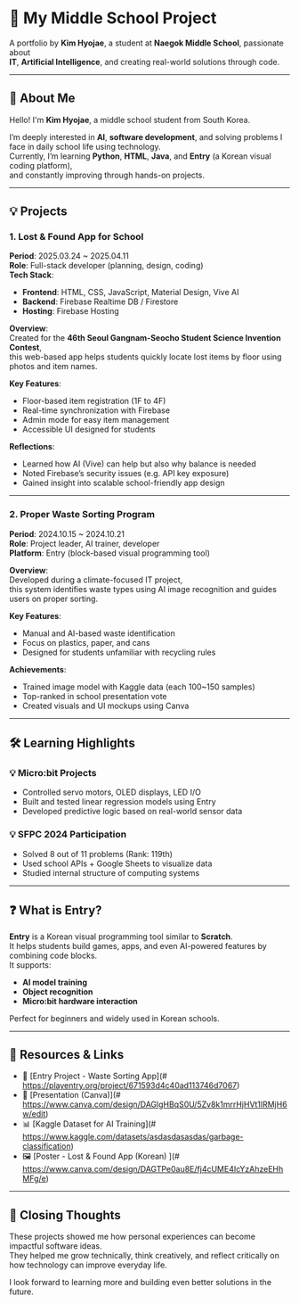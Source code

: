 # 📘 My Middle School Project

A portfolio by **Kim Hyojae**, a student at **Naegok Middle School**, passionate about  
**IT**, **Artificial Intelligence**, and creating real-world solutions through code.



---



## 👋 About Me

Hello! I'm **Kim Hyojae**, a middle school student from South Korea.  

I’m deeply interested in **AI**, **software development**, and solving problems I face in daily school life using technology.  
Currently, I’m learning **Python**, **HTML**, **Java**, and **Entry** (a Korean visual coding platform),  
and constantly improving through hands-on projects.



---



## 💡 Projects



### 1. Lost & Found App for School  
**Period**: 2025.03.24 ~ 2025.04.11  
**Role**: Full-stack developer (planning, design, coding)  
**Tech Stack**:
- **Frontend**: HTML, CSS, JavaScript, Material Design, Vive AI  
- **Backend**: Firebase Realtime DB / Firestore  
- **Hosting**: Firebase Hosting  

**Overview**:  
Created for the **46th Seoul Gangnam-Seocho Student Science Invention Contest**,  
this web-based app helps students quickly locate lost items by floor using photos and item names.

**Key Features**:
- Floor-based item registration (1F to 4F)  
- Real-time synchronization with Firebase  
- Admin mode for easy item management  
- Accessible UI designed for students  

**Reflections**:
- Learned how AI (Vive) can help but also why balance is needed  
- Noted Firebase’s security issues (e.g. API key exposure)  
- Gained insight into scalable school-friendly app design



---



### 2. Proper Waste Sorting Program  
**Period**: 2024.10.15 ~ 2024.10.21  
**Role**: Project leader, AI trainer, developer  
**Platform**: Entry (block-based visual programming tool)  

**Overview**:  
Developed during a climate-focused IT project,  
this system identifies waste types using AI image recognition and guides users on proper sorting.

**Key Features**:
- Manual and AI-based waste identification  
- Focus on plastics, paper, and cans  
- Designed for students unfamiliar with recycling rules  

**Achievements**:
- Trained image model with Kaggle data (each 100~150 samples)  
- Top-ranked in school presentation vote  
- Created visuals and UI mockups using Canva



---



## 🛠 Learning Highlights



### 💡 Micro:bit Projects
- Controlled servo motors, OLED displays, LED I/O  
- Built and tested linear regression models using Entry  
- Developed predictive logic based on real-world sensor data  

### 💡 SFPC 2024 Participation
- Solved 8 out of 11 problems (Rank: 119th)  
- Used school APIs + Google Sheets to visualize data  
- Studied internal structure of computing systems



---



## ❓ What is Entry?

**Entry** is a Korean visual programming tool similar to **Scratch**.  
It helps students build games, apps, and even AI-powered features by combining code blocks.  
It supports:
- **AI model training**
- **Object recognition**
- **Micro:bit hardware interaction**

Perfect for beginners and widely used in Korean schools.



---



## 📎 Resources & Links

- 🔗 [Entry Project - Waste Sorting App](# https://playentry.org/project/671593d4c40ad113746d7067)  
- 🎥 [Presentation (Canva)](# https://www.canva.com/design/DAGlgHBqS0U/5Zv8k1mrrHjHVt1lRMjH6w/edit)  
- 📊 [Kaggle Dataset for AI Training](# https://www.kaggle.com/datasets/asdasdasasdas/garbage-classification)
- 🖼 [Poster - Lost & Found App (Korean) ](# https://www.canva.com/design/DAGTPe0au8E/fj4cUME4IcYzAhzeEHhMFg/e)


---



## 🙌 Closing Thoughts

These projects showed me how personal experiences can become impactful software ideas.  
They helped me grow technically, think creatively, and reflect critically on how technology can improve everyday life.  

I look forward to learning more and building even better solutions in the future.


